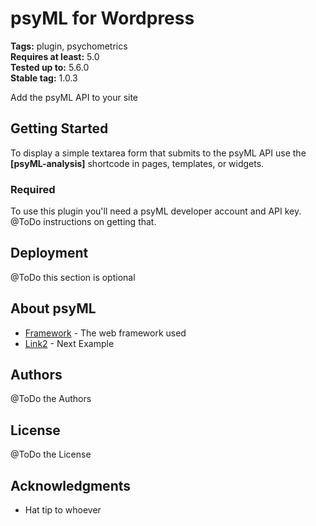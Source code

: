 # psyML for Wordpress

**Tags:** plugin, psychometrics  
**Requires at least:** 5.0  
**Tested up to:** 5.6.0  
**Stable tag:** 1.0.3

Add the psyML API to your site

## Getting Started

To display a simple textarea form that submits to the psyML API use the **\[psyML-analysis\]** shortcode in pages, templates, or widgets.

### Required

To use this plugin you'll need a psyML developer account and API key. @ToDo instructions on getting that.


## Deployment

@ToDo this section is optional

## About psyML

* [Framework](http://www.dropwizard.io/1.0.2/docs/) - The web framework used
* [Link2](https://maven.apache.org/) - Next Example 


## Authors

@ToDo the Authors 

## License

@ToDo the License

## Acknowledgments

* Hat tip to whoever
